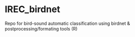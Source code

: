 # IREC_birdnet
Repo for bird-sound automatic classification using birdnet &amp; postprocessing/formating tools (R) 
